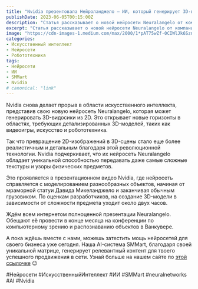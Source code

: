 ```yaml
---
title: "Nvidia презентовала Нейроланджело — ИИ, который генерирует 3D-видео из 2D"
publishDate: 2023-06-05T00:15:00Z
description: "Статья рассказывает о новой нейросети Neuralangelo от компании Nvidia, которая способна генерировать 3D-видео из 2D-изображений. Это прорывное достижение в области искусственного интеллекта открывает новые возможности для видеоигр, искусства и робототехники."
excerpt: "Статья рассказывает о новой нейросети Neuralangelo от компании Nvidia, которая способна генерировать 3D-видео из 2D-изображений. Это прорывное достижение в области ..."
image: "https://cdn-images-1.medium.com/max/2000/1*pAT75wZf-0CIWlJk6SznCQ.png"
categories:
- Искусственный интеллект
- Нейросети
- Робототехника
tags:
- Нейросети
- ИИ
- SMMart
- Nvidia
# canonical: "link"
--- 
```


Nvidia снова делает прорыв в области искусственного интеллекта, представив свою новую нейросеть Neuralangelo, которая может генерировать 3D-видосики из 2D. Это открывает новые горизонты в областях, требующих детализированных 3D-моделей, таких как видеоигры, искусство и робототехника.

Так что превращение 2D-изображений в 3D-сцены стало ещe более реалистичным и детальным благодаря этой революционной технологии. Nvidia подчеркивает, что их нейросеть Neuralangelo обладает уникальной способностью передавать даже самые сложные текстуры и узоры физических предметов.

Это проявляется в презентационном видео Nvidia, где нейросеть справляется с моделированием разнообразных объектов, начиная от мраморной статуи Давида Микеланджело и заканчивая обычным грузовиком. По оценкам разработчиков, на создание 3D-модели в зависимости от сложности предмета уходит около двух часов.

Ждём всем интернетом полноценной презентации Neuralangelo. Обещают её провести в конце месяца на конференции по компьютерному зрению и распознаванию объектов в Ванкувере.

А пока ждёшь вместе с нами, можешь затестить мощь нейросетей для своего бизнеса уже сегодня. Наша AI-система SMMart, благодаря своей уникальной матрице, генерирует релевантный контент для твоего успешного продвижения в сети. Узнай больше на нашем сайте по [этой ссылочке](https://www.smm.art/) 😉

#Нейросети #ИскусственныйИнтеллект #ИИ #SMMart #neuralnetworks #AI #Nvidia
